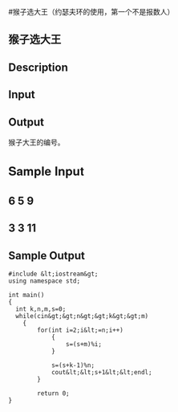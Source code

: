 #猴子选大王（约瑟夫环的使用，第一个不是报数人）
##  猴子选大王



##  Description

 

 

##  Input

 

##  Output

 猴子大王的编号。

 

##  
  
  <h2 style="margin:0px; font-family:'Helvetica Neue',Helvetica,Arial,sans-serif; font-size:24px; line-height:36px"> Sample Input <img width="16" src="https://raw.githubusercontent.com/Double2hao/xujiajia_blog/main/img/16209911269510.png " id="copy_input" alt="" style="height:auto; border:0px; vertical-align:middle">

##  6 5 9

##  3 3 11 
    
    

##  Sample Output

```
#include &lt;iostream&gt;
using namespace std;

int main()
{
  int k,n,m,s=0;
  while(cin&gt;&gt;n&gt;&gt;k&gt;&gt;m)
    {
        for(int i=2;i&lt;=n;i++)
            {
                s=(s+m)%i;
            }

            s=(s+k-1)%n;
            cout&lt;&lt;s+1&lt;&lt;endl;
        }

        return 0;
}
```